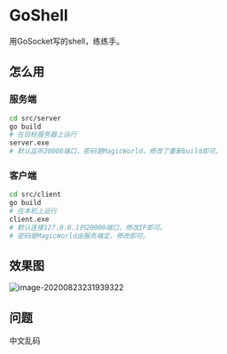 # GoShell
用GoSocket写的shell，练练手。

## 怎么用

### 服务端

```bash
cd src/server
go build
# 在目标服务器上运行
server.exe
# 默认监听20000端口，密码是MagicWorld，修改了重新build即可。
```

### 客户端

```bash
cd src/client
go build
# 在本机上运行
client.exe
# 默认连接127.0.0.1的20000端口，修改IP即可。
# 密码是MagicWorld由服务端定，修改即可。
```



## 效果图

![image-20200823231939322](E:\GoProjects\GoShell\README.assets\image-20200823231939322.png)



## 问题

中文乱码
